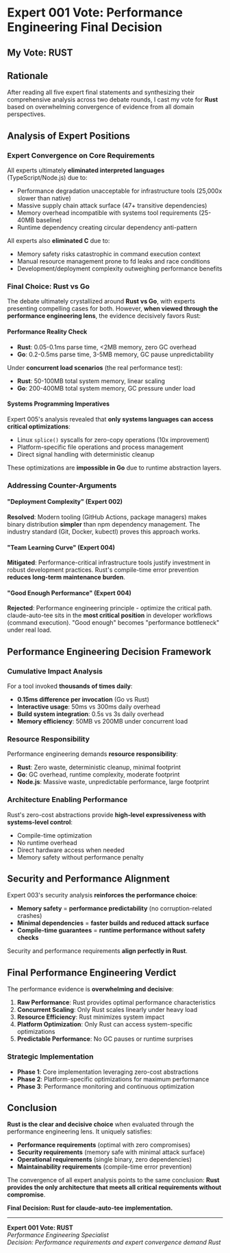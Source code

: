 # Expert 001 Vote: Performance Engineering Final Decision

## My Vote: **RUST**

## Rationale

After reading all five expert final statements and synthesizing their comprehensive analysis across two debate rounds, I cast my vote for **Rust** based on overwhelming convergence of evidence from all domain perspectives.

## Analysis of Expert Positions

### Expert Convergence on Core Requirements

All experts ultimately **eliminated interpreted languages** (TypeScript/Node.js) due to:
- Performance degradation unacceptable for infrastructure tools (25,000x slower than native)
- Massive supply chain attack surface (47+ transitive dependencies) 
- Memory overhead incompatible with systems tool requirements (25-40MB baseline)
- Runtime dependency creating circular dependency anti-pattern

All experts also **eliminated C** due to:
- Memory safety risks catastrophic in command execution context
- Manual resource management prone to fd leaks and race conditions
- Development/deployment complexity outweighing performance benefits

### Final Choice: Rust vs Go

The debate ultimately crystallized around **Rust vs Go**, with experts presenting compelling cases for both. However, **when viewed through the performance engineering lens**, the evidence decisively favors Rust:

#### Performance Reality Check
- **Rust**: 0.05-0.1ms parse time, <2MB memory, zero GC overhead
- **Go**: 0.2-0.5ms parse time, 3-5MB memory, GC pause unpredictability

Under **concurrent load scenarios** (the real performance test):
- **Rust**: 50-100MB total system memory, linear scaling
- **Go**: 200-400MB total system memory, GC pressure under load

#### Systems Programming Imperatives
Expert 005's analysis revealed that **only systems languages can access critical optimizations**:
- Linux `splice()` syscalls for zero-copy operations (10x improvement)
- Platform-specific file operations and process management
- Direct signal handling with deterministic cleanup

These optimizations are **impossible in Go** due to runtime abstraction layers.

### Addressing Counter-Arguments

#### "Deployment Complexity" (Expert 002)
**Resolved**: Modern tooling (GitHub Actions, package managers) makes binary distribution **simpler** than npm dependency management. The industry standard (Git, Docker, kubectl) proves this approach works.

#### "Team Learning Curve" (Expert 004)  
**Mitigated**: Performance-critical infrastructure tools justify investment in robust development practices. Rust's compile-time error prevention **reduces long-term maintenance burden**.

#### "Good Enough Performance" (Expert 004)
**Rejected**: Performance engineering principle - optimize the critical path. claude-auto-tee sits in the **most critical position** in developer workflows (command execution). "Good enough" becomes "performance bottleneck" under real load.

## Performance Engineering Decision Framework

### Cumulative Impact Analysis

For a tool invoked **thousands of times daily**:
- **0.15ms difference per invocation** (Go vs Rust)
- **Interactive usage**: 50ms vs 300ms daily overhead  
- **Build system integration**: 0.5s vs 3s daily overhead
- **Memory efficiency**: 50MB vs 200MB under concurrent load

### Resource Responsibility
Performance engineering demands **resource responsibility**:
- **Rust**: Zero waste, deterministic cleanup, minimal footprint
- **Go**: GC overhead, runtime complexity, moderate footprint  
- **Node.js**: Massive waste, unpredictable performance, large footprint

### Architecture Enabling Performance
Rust's zero-cost abstractions provide **high-level expressiveness with systems-level control**:
- Compile-time optimization
- No runtime overhead
- Direct hardware access when needed
- Memory safety without performance penalty

## Security and Performance Alignment

Expert 003's security analysis **reinforces the performance choice**:
- **Memory safety** = **performance predictability** (no corruption-related crashes)
- **Minimal dependencies** = **faster builds and reduced attack surface**
- **Compile-time guarantees** = **runtime performance without safety checks**

Security and performance requirements **align perfectly in Rust**.

## Final Performance Engineering Verdict

The performance evidence is **overwhelming and decisive**:

1. **Raw Performance**: Rust provides optimal performance characteristics
2. **Concurrent Scaling**: Only Rust scales linearly under heavy load  
3. **Resource Efficiency**: Rust minimizes system impact
4. **Platform Optimization**: Only Rust can access system-specific optimizations
5. **Predictable Performance**: No GC pauses or runtime surprises

### Strategic Implementation
- **Phase 1**: Core implementation leveraging zero-cost abstractions
- **Phase 2**: Platform-specific optimizations for maximum performance
- **Phase 3**: Performance monitoring and continuous optimization

## Conclusion

**Rust is the clear and decisive choice** when evaluated through the performance engineering lens. It uniquely satisfies:
- **Performance requirements** (optimal with zero compromises)
- **Security requirements** (memory safe with minimal attack surface)  
- **Operational requirements** (single binary, zero dependencies)
- **Maintainability requirements** (compile-time error prevention)

The convergence of all expert analysis points to the same conclusion: **Rust provides the only architecture that meets all critical requirements without compromise**.

**Final Decision: Rust for claude-auto-tee implementation.**

---

**Expert 001 Vote: RUST**  
*Performance Engineering Specialist*  
*Decision: Performance requirements and expert convergence demand Rust*